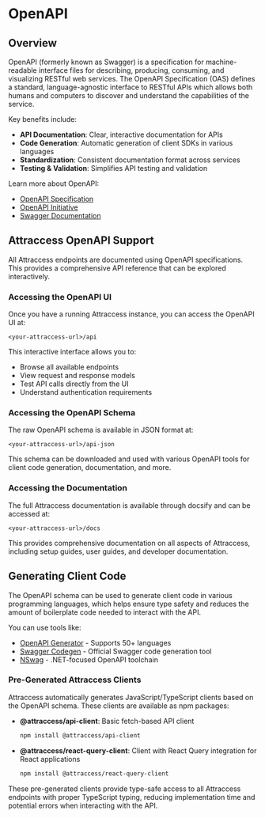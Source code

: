 # OpenAPI

## Overview

OpenAPI (formerly known as Swagger) is a specification for machine-readable interface files for describing, producing, consuming, and visualizing RESTful web services. The OpenAPI Specification (OAS) defines a standard, language-agnostic interface to RESTful APIs which allows both humans and computers to discover and understand the capabilities of the service.

Key benefits include:

- **API Documentation**: Clear, interactive documentation for APIs
- **Code Generation**: Automatic generation of client SDKs in various languages
- **Standardization**: Consistent documentation format across services
- **Testing & Validation**: Simplifies API testing and validation

Learn more about OpenAPI:

- [OpenAPI Specification](https://swagger.io/specification/)
- [OpenAPI Initiative](https://www.openapis.org/)
- [Swagger Documentation](https://swagger.io/docs/)

## Attraccess OpenAPI Support

All Attraccess endpoints are documented using OpenAPI specifications. This provides a comprehensive API reference that can be explored interactively.

### Accessing the OpenAPI UI

Once you have a running Attraccess instance, you can access the OpenAPI UI at:

```
<your-attraccess-url>/api
```

This interactive interface allows you to:

- Browse all available endpoints
- View request and response models
- Test API calls directly from the UI
- Understand authentication requirements

### Accessing the OpenAPI Schema

The raw OpenAPI schema is available in JSON format at:

```
<your-attraccess-url>/api-json
```

This schema can be downloaded and used with various OpenAPI tools for client code generation, documentation, and more.

### Accessing the Documentation

The full Attraccess documentation is available through docsify and can be accessed at:

```
<your-attraccess-url>/docs
```

This provides comprehensive documentation on all aspects of Attraccess, including setup guides, user guides, and developer documentation.

## Generating Client Code

The OpenAPI schema can be used to generate client code in various programming languages, which helps ensure type safety and reduces the amount of boilerplate code needed to interact with the API.

You can use tools like:

- [OpenAPI Generator](https://openapi-generator.tech/) - Supports 50+ languages
- [Swagger Codegen](https://github.com/swagger-api/swagger-codegen) - Official Swagger code generation tool
- [NSwag](https://github.com/RicoSuter/NSwag) - .NET-focused OpenAPI toolchain

### Pre-Generated Attraccess Clients

Attraccess automatically generates JavaScript/TypeScript clients based on the OpenAPI schema. These clients are available as npm packages:

- **@attraccess/api-client**: Basic fetch-based API client

  ```bash
  npm install @attraccess/api-client
  ```

- **@attraccess/react-query-client**: Client with React Query integration for React applications
  ```bash
  npm install @attraccess/react-query-client
  ```

These pre-generated clients provide type-safe access to all Attraccess endpoints with proper TypeScript typing, reducing implementation time and potential errors when interacting with the API.
